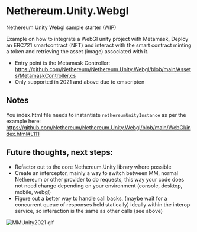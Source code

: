 # Nethereum.Unity.Webgl
Nethereum Unity Webgl sample starter (WIP)

Example on how to integrate a WebGl unity project with Metamask, Deploy an ERC721 smartcontract (NFT) and interact with the smart contract minting a token and retrieving the asset (image) associated with it.

+ Entry point is the Metamask Controller: https://github.com/Nethereum/Nethereum.Unity.Webgl/blob/main/Assets/MetamaskController.cs
+ Only supported in 2021 and above due to emscripten

## Notes
You index.html file needs to instantiate ```nethereumUnityInstance``` as per the example here:
https://github.com/Nethereum/Nethereum.Unity.Webgl/blob/main/WebGl/index.html#L111


## Future thoughts, next steps:
+ Refactor out to the core Nethereum.Unity library where possible
+ Create an interceptor, mainly a way to switch between MM, normal Nethereum or other provider to do requests, this way your code does not need change depending on your environment (console, desktop, mobile, webgl)
+ Figure out a better way to handle call backs, (maybe wait for a concurrent queue of responses held statically) ideally within the interop service, so interaction is the same as other calls (see above)

![MMUnity2021 gif](https://user-images.githubusercontent.com/562371/148795418-d09438d0-5857-4dfc-92af-3a3b025f8c22.gif)
